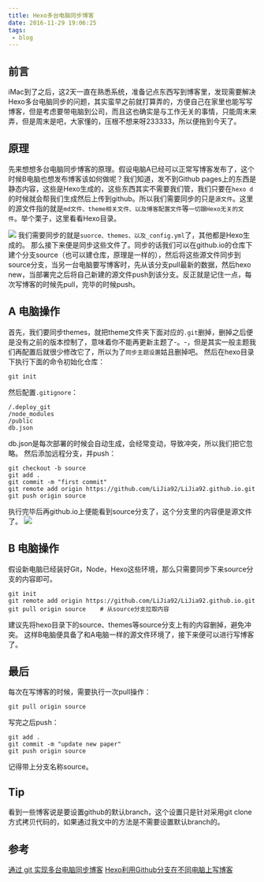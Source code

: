 ```yaml
---
title: Hexo多台电脑同步博客
date: 2016-11-29 19:06:25
tags:
 - blog
---
```


## 前言
iMac到了之后，这2天一直在熟悉系统，准备记点东西写到博客里，发现需要解决Hexo多台电脑同步的问题，其实蛮早之前就打算弄的，方便自己在家里也能写写博客，但是考虑要带电脑到公司，而且这也确实是与工作无关的事情，只能周末来弄，但是周末是吧，大家懂的，压根不想来呀233333，所以便拖到今天了。

## 原理
先来想想多台电脑同步博客的原理。假设电脑A已经可以正常写博客发布了，这个时候B电脑也想发布博客该如何做呢？我们知道，发不到Github pages上的东西是静态内容，这些是Hexo生成的，这些东西其实不需要我们管，我们只要在``hexo d``的时候就会帮我们生成然后上传到github。所以我们需要同步的只是``源文件``。这里的源文件指的就是``md文件、theme相关文件、以及博客配置文件``等``一切跟Hexo无关的文件``。举个栗子，这里看看Hexo目录。

<!-- more -->

![](http://7xryow.com1.z0.glb.clouddn.com/2016/11%EF%BC%8Fmulti-pc1.png)
我们需要同步的就是``suorce、themes、以及_config.yml``了，其他都是Hexo生成的。
那么接下来便是同步这些文件了。同步的话我们可以在github.io的仓库下建个分支source（也可以建仓库，原理是一样的），然后将这些源文件同步到source分支，当另一台电脑要写博客时，先从该分支pull最新的数据，然后hexo new，当部署完之后将自己新建的源文件push到该分支。反正就是记住一点，每次写博客的时候先pull，完毕的时候push。

## A 电脑操作
首先，我们要同步themes，就把theme文件夹下面对应的``.git``删掉，删掉之后便是没有之前的版本控制了，意味着你不能再更新主题了-。-，但是其实一般主题我们再配置后就很少修改它了，所以为了``同步主题设置``姑且删掉吧。
然后在hexo目录下执行下面的命令初始化仓库：
```
git init
```
然后配置``.gitignore``：
```
/.deploy_git
/node_modules
/public
db.json
```
db.json是每次部署的时候会自动生成，会经常变动，导致冲突，所以我们把它忽略。
然后添加远程分支，并push：
```
git checkout -b source
git add .
git commit -m "first commit"
git remote add origin https://github.com/LiJia92/LiJia92.github.io.git
git push origin source
```
执行完毕后再github.io上便能看到source分支了，这个分支里的内容便是源文件了。
![](http://7xryow.com1.z0.glb.clouddn.com/2016/11%EF%BC%8Fmulti-pc2.png)

## B 电脑操作
假设新电脑已经装好Git，Node，Hexo这些环境，那么只需要同步下来source分支的内容即可。
```
git init
git remote add origin https://github.com/LiJia92/LiJia92.github.io.git
git pull origin source    # 从source分支拉取内容
```
建议先将hexo目录下的source、themes等source分支上有的内容删掉，避免冲突。
这样B电脑便具备了和A电脑一样的源文件环境了，接下来便可以进行写博客了。

## 最后
每次在写博客的时候，需要执行一次pull操作：
```
git pull origin source
```
写完之后push：
```
git add .                     
git commit -m "update new paper"
git push origin source
```
记得带上分支名称source。

## Tip
看到一些博客说是要设置github的默认branch，这个设置只是针对采用git clone方式拷贝代码的，如果通过我文中的方法是不需要设置默认branch的。

## 参考
[通过 git 实现多台电脑同步博客](https://juzi.in/2016/04/17/the-blog-sync-multi-pc.html)
[Hexo利用Github分支在不同电脑上写博客](http://www.dxjia.cn/2016/01/27/hexo-write-everywhere/)

